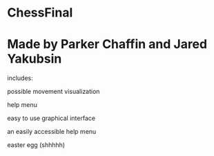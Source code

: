 # ChessFinal

# Made by Parker Chaffin and Jared Yakubsin

includes:

possible movement visualization

help menu

easy to use graphical interface

an easily accessible help menu

easter egg (shhhhh)
